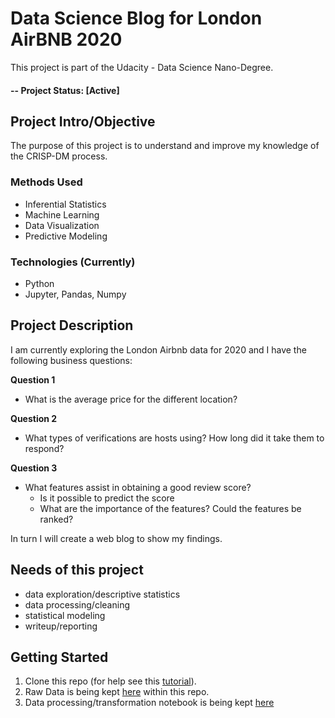 # Data Science Blog for London AirBNB 2020
This project is part of the Udacity - Data Science Nano-Degree.

#### -- Project Status: [Active]

## Project Intro/Objective
The purpose of this project is to understand and improve my knowledge of the CRISP-DM process.

### Methods Used
* Inferential Statistics
* Machine Learning
* Data Visualization
* Predictive Modeling

### Technologies (Currently)
* Python
* Jupyter, Pandas, Numpy 

## Project Description
I am currently exploring the London Airbnb data for 2020 and I have the following business questions:

**Question 1**
- What is the average price for the different location? 

**Question 2**
- What types of verifications are hosts using? How long did it take them to respond?

**Question 3**
- What features assist in obtaining a good review score? 
  - Is it possible to predict the score
  - What are the importance of the features? Could the features be ranked?

In turn I will create a web blog to show my findings.

## Needs of this project
- data exploration/descriptive statistics
- data processing/cleaning
- statistical modeling
- writeup/reporting

## Getting Started
1. Clone this repo (for help see this [tutorial](https://help.github.com/articles/cloning-a-repository/)).
2. Raw Data is being kept [here](https://github.com/waltersmac/Data-Science-Blog/tree/master/Data) within this repo.
3. Data processing/transformation notebook is being kept [here](https://github.com/waltersmac/Data-Science-Blog)
